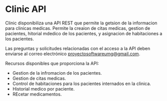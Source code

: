 # Clinic API

Clinic disponibiliza una API REST que permite la getsion de la informacion para clinicas medicas.
Permite la creaion de citas medicas, gestion de pacientes, hitorial mdedico de los pacientes, y asignacion 
de habitaciones a los pacientes.

Las preguntas y solicitudes relacionadas con el acceso a la API deben enviarse al correo electrónico 
proyectosoftwareumg@gmail.com.

Recursos disponibles que proporciona la API:

* Gestion de la infromacion de los pacientes.
* Gestion de citas medicas.
* Control de habitaciones para los pacientes internados en la clinica.
* Historial medico por paciente.
* REcetar medicamentos.

